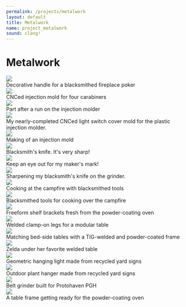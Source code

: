 ```yaml
---
permalink: /projects/metalwork
layout: default
title: Metalwork
name: project_metalwork
sound: clang!
---
```

# Metalwork

<div class="row">
    <div class="column">
        <img src="../assets/images/projects/Metalwork/Decorative.jpg" class="sublistimg">
        <div class="overlay">
            <div class="text_small">Decorative handle for a blacksmithed fireplace poker</div>
        </div>
    </div>
    <div class="column">
        <img src="../assets/images/projects/Metalwork/BinerMold.jpg" class="sublistimg">
        <div class="overlay">
            <div class="text_small">CNCed injection mold for four carabiners</div>
        </div>
    </div>
    <div class="column">
        <img src="../assets/images/projects/Metalwork/lsmoldfull.jpg" class="sublistimg">
        <div class="overlay">
            <div class="text_small">Part after a run on the injection molder</div>
        </div>
    </div>
</div>
<div class="row">
    <div class="column">
        <img src="../assets/images/projects/Metalwork/lsmold.jpg" class="sublistimg">
        <div class="overlay">
            <div class="text_small">My nearly-completed CNCed light switch cover mold for the plastic injection molder.</div>
        </div>
    </div>
    <div class="column">
        <img src="../assets/images/projects/Metalwork/injectionmolding.gif" class="sublistimg">
        <div class="overlay">
            <div class="text_small">Making of an injection mold</div>
        </div>
    </div>
    <div class="column">
        <img src="../assets/images/projects/Metalwork/knife.jpg" class="sublistimg">
        <div class="overlay">
            <div class="text_small">Blacksmith's knife. It's very sharp!</div>
        </div>
    </div>
</div>
<div class="row">
    <div class="column">
        <img src="../assets/images/projects/Metalwork/makersmark.jpg" class="sublistimg">
        <div class="overlay">
            <div class="text_small">Keep an eye out for my maker's mark!</div>
        </div>
    </div>
    <div class="column">
        <img src="../assets/images/projects/Metalwork/sharpening.jpg" class="sublistimg">
        <div class="overlay">
            <div class="text_small">Sharpening my blacksmith's knife on the grinder.</div>
        </div>
    </div>
    <div class="column">
        <img src="../assets/images/projects/Metalwork/campfire.jpg" class="sublistimg">
        <div class="overlay">
            <div class="text_small">Cooking at the campfire with blacksmithed tools</div>
        </div>
    </div>
</div>
<div class="row">
    <div class="column">
        <img src="../assets/images/projects/Metalwork/camping.jpg" class="sublistimg">
        <div class="overlay">
            <div class="text_small">Blacksmithed tools for cooking over the campfire</div>
        </div>
    </div>
    <div class="column">
        <img src="../assets/images/projects/Metalwork/shelf.jpg" class="sublistimg">
        <div class="overlay">
            <div class="text_small">Freeform shelf brackets fresh from the powder-coating oven</div>
        </div>
    </div>
    <div class="column">
        <img src="../assets/images/projects/Metalwork/table_clamp.jpg" class="sublistimg">
        <div class="overlay">
            <div class="text_small">Welded clamp-on legs for a modular table</div>
        </div>
    </div>
</div>
<div class="row">
    <div class="column">
        <img src="../assets/images/projects/Metalwork/project_metalwork.jpg" class="sublistimg">
        <div class="overlay">
            <div class="text_small">Matching bed-side tables with a TIG-welded and powder-coated frame</div>
        </div>
    </div>
    <div class="column">
        <img src="../assets/images/projects/Metalwork/table.jpg" class="sublistimg">
        <div class="overlay">
            <div class="text_small">Zelda under her favorite welded table</div>
        </div>
    </div>
    <div class="column">
        <img src="../assets/images/projects/Metalwork/light.jpg" class="sublistimg">
        <div class="overlay">
            <div class="text_small">Geometric hanging light made from recycled yard signs</div>
        </div>
    </div>
</div>
<div class="row">
    <div class="column">
        <img src="../assets/images/projects/Metalwork/hanger.jpg" class="sublistimg">
        <div class="overlay">
            <div class="text_small">Outdoor plant hanger made from recycled yard signs</div>
        </div>
    </div>
    <div class="column">
        <img src="../assets/images/projects/Metalwork/grinder3.jpg" class="sublistimg">
        <div class="overlay">
            <div class="text_small">Belt grinder built for Protohaven PGH</div>
        </div>
    </div>
    <div class="column">
        <img src="../assets/images/projects/Metalwork/table_paint.jpg" class="sublistimg">
        <div class="overlay">
            <div class="text_small">A table frame getting ready for the powder-coating oven</div>
        </div>
    </div>
</div>